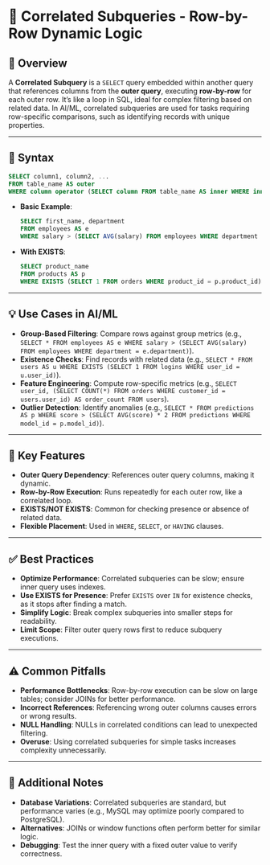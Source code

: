 # 🔄 Correlated Subqueries - Row-by-Row Dynamic Logic

## 🌟 Overview

A **Correlated Subquery** is a `SELECT` query embedded within another query that references columns from the **outer query**, executing **row-by-row** for each outer row. It’s like a loop in SQL, ideal for complex filtering based on related data. In AI/ML, correlated subqueries are used for tasks requiring row-specific comparisons, such as identifying records with unique properties.

---

## 📜 Syntax

```sql
SELECT column1, column2, ...
FROM table_name AS outer
WHERE column operator (SELECT column FROM table_name AS inner WHERE inner.column = outer.column);
```

- **Basic Example**:
  ```sql
  SELECT first_name, department
  FROM employees AS e
  WHERE salary > (SELECT AVG(salary) FROM employees WHERE department = e.department);
  ```
- **With EXISTS**:
  ```sql
  SELECT product_name
  FROM products AS p
  WHERE EXISTS (SELECT 1 FROM orders WHERE product_id = p.product_id);
  ```

---

## 💡 Use Cases in AI/ML

- **Group-Based Filtering**: Compare rows against group metrics (e.g., `SELECT * FROM employees AS e WHERE salary > (SELECT AVG(salary) FROM employees WHERE department = e.department)`).
- **Existence Checks**: Find records with related data (e.g., `SELECT * FROM users AS u WHERE EXISTS (SELECT 1 FROM logins WHERE user_id = u.user_id)`).
- **Feature Engineering**: Compute row-specific metrics (e.g., `SELECT user_id, (SELECT COUNT(*) FROM orders WHERE customer_id = users.user_id) AS order_count FROM users`).
- **Outlier Detection**: Identify anomalies (e.g., `SELECT * FROM predictions AS p WHERE score > (SELECT AVG(score) * 2 FROM predictions WHERE model_id = p.model_id)`).

---

## 🔑 Key Features

- **Outer Query Dependency**: References outer query columns, making it dynamic.
- **Row-by-Row Execution**: Runs repeatedly for each outer row, like a correlated loop.
- **EXISTS/NOT EXISTS**: Common for checking presence or absence of related data.
- **Flexible Placement**: Used in `WHERE`, `SELECT`, or `HAVING` clauses.

---

## ✅ Best Practices

- **Optimize Performance**: Correlated subqueries can be slow; ensure inner query uses indexes.
- **Use EXISTS for Presence**: Prefer `EXISTS` over `IN` for existence checks, as it stops after finding a match.
- **Simplify Logic**: Break complex subqueries into smaller steps for readability.
- **Limit Scope**: Filter outer query rows first to reduce subquery executions.

---

## ⚠️ Common Pitfalls

- **Performance Bottlenecks**: Row-by-row execution can be slow on large tables; consider JOINs for better performance.
- **Incorrect References**: Referencing wrong outer columns causes errors or wrong results.
- **NULL Handling**: NULLs in correlated conditions can lead to unexpected filtering.
- **Overuse**: Using correlated subqueries for simple tasks increases complexity unnecessarily.

---

## 📝 Additional Notes

- **Database Variations**: Correlated subqueries are standard, but performance varies (e.g., MySQL may optimize poorly compared to PostgreSQL).
- **Alternatives**: JOINs or window functions often perform better for similar logic.
- **Debugging**: Test the inner query with a fixed outer value to verify correctness.